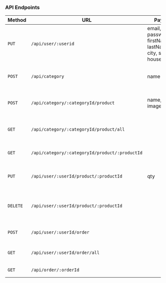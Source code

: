### API Endpoints

Method | URL                                              | Payload | Semantics                        | Comments
-------|--------------------------------------------------|---------|----------------------------------|------------
`PUT`    | `/api/user/:userid`                            | email, password, firstName, lastName, city, street, houseNumber | Create a new user account. | User ID is ID Card #
`POST`   | `/api/category`                                |   name  | Create a new product category.   |
`POST`   | `/api/category/:categoryId/product`            | name, price, imageUrl        | Create a new product in category. |
`GET`    | `/api/category/:categoryId/product/all`        |         | Get all products in category.    |
`GET`    | `/api/category/:categoryId/product/:productId` |         | Get product info.                |
`PUT`    | `/api/user/:userId/product/:productId`         |   qty   | Add product to user's cart.      |
`DELETE` | `/api/user/:userId/product/:productId`         |         | Remove product from user's cart. |
`POST`   | `/api/user/:userId/order`                      |         | Check out, i.e. create order.    |
`GET`    | `/api/user/:userId/order/all`                  |         | Get all orders for user.         |
`GET`    | `/api/order/:orderId`                          |         | Get order details.               | 